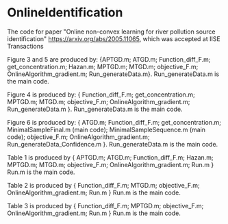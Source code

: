 # OnlineIdentification

The code for paper "Online non-convex learning for river pollution source identification" https://arxiv.org/abs/2005.11065, which was accepted at IISE Transactions

Figure 3 and 5 are produced by: 
{APTGD.m;
ATGD.m;
Function_diff_F.m;
get_concentration.m;
Hazan.m;
MPTGD.m;
MTGD.m;
objective_F.m;
OnlineAlgorithm_gradient.m;
Run_generateData.m}. Run_generateData.m is the main code.

Figure 4 is produced by:
{
Function_diff_F.m;
get_concentration.m;
MPTGD.m;
MTGD.m;
objective_F.m;
OnlineAlgorithm_gradient.m;
Run_generateData.m
}. Run_generateData.m is the main code.

Figure 6 is produced by:
{
ATGD.m;
Function_diff_F.m;
get_concentration.m;
MinimalSampleFinal.m (main code);
MinimalSampleSequence.m (main code);
objective_F.m;
OnlineAlgorithm_gradient.m;
Run_generateData_Confidence.m
}. Run_generateData.m is the main code.

Table 1 is produced by 
{
APTGD.m;
ATGD.m;
Function_diff_F.m;
Hazan.m;
MPTGD.m;
MTGD.m;
objective_F.m;
OnlineAlgorithm_gradient.m;
Run.m
} Run.m is the main code.

Table 2 is produced by 
{
Function_diff_F.m;
MTGD.m;
objective_F.m;
OnlineAlgorithm_gradient.m;
Run.m
} Run.m is the main code.

Table 3 is produced by 
{
Function_diff_F.m;
MPTGD.m;
objective_F.m;
OnlineAlgorithm_gradient.m;
Run.m
} Run.m is the main code.
